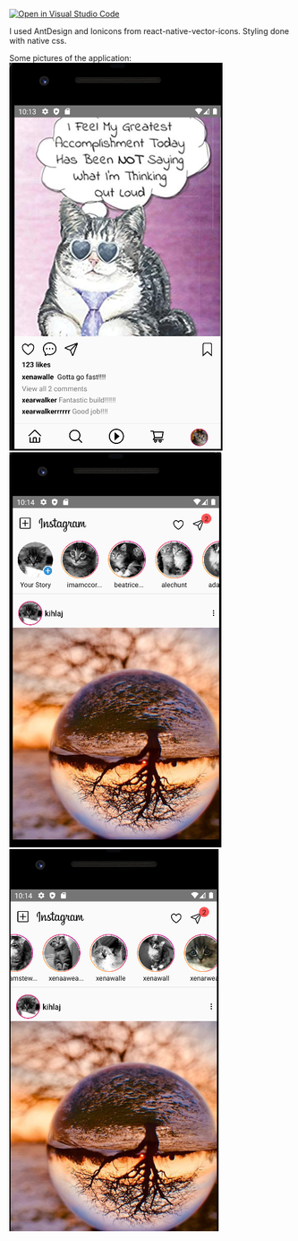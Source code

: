 [![Open in Visual Studio Code](https://classroom.github.com/assets/open-in-vscode-c66648af7eb3fe8bc4f294546bfd86ef473780cde1dea487d3c4ff354943c9ae.svg)](https://classroom.github.com/online_ide?assignment_repo_id=8219183&assignment_repo_type=AssignmentRepo)

I used AntDesign and Ionicons from react-native-vector-icons. Styling done with native css.

Some pictures of the application:
![image description](./InstagramClone/assets/pic1.png)
![image description](./InstagramClone/assets/pic2.png)
![image description](./InstagramClone/assets/pic3.png)
